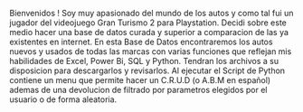 Bienvenidos !
Soy muy apasionado del mundo de los autos y como tal fui un jugador del videojuego Gran Turismo 2 para Playstation. Decidi sobre este medio hacer una base de datos curada y superior a comparacion de las ya existentes en internet.
En esta Base de Datos encontraremos los autos nuevos y usados de todas las marcas con varias funciones que reflejan mis habilidades de Excel, Power Bi, SQL y Python. Tendran los archivos a su disposicion para descargarlos y revisarlos.
Al ejecutar el Script de Python contiene un menu que permite hacer un C.R.U.D (o A.B.M en español) ademas de una devolucion de filtrado por parametros elegidos por el usuario o de forma aleatoria.
